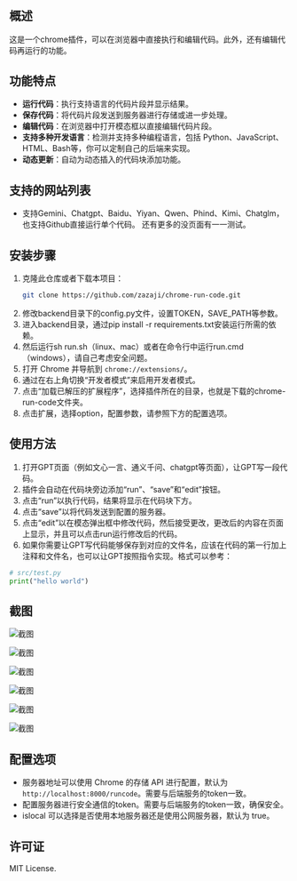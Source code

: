 #

## 概述

这是一个chrome插件，可以在浏览器中直接执行和编辑代码。此外，还有编辑代码再运行的功能。

## 功能特点

- **运行代码**：执行支持语言的代码片段并显示结果。
- **保存代码**：将代码片段发送到服务器进行存储或进一步处理。
- **编辑代码**：在浏览器中打开模态框以直接编辑代码片段。
- **支持多种开发语言**：检测并支持多种编程语言，包括 Python、JavaScript、HTML、Bash等，你可以定制自己的后端来实现。
- **动态更新**：自动为动态插入的代码块添加功能。

## 支持的网站列表

- 支持Gemini、Chatgpt、Baidu、Yiyan、Qwen、Phind、Kimi、Chatglm，也支持Github直接运行单个代码。 还有更多的没页面有一一测试。

## 安装步骤

1. 克隆此仓库或者下载本项目：
   ```bash
   git clone https://github.com/zazaji/chrome-run-code.git
   ```
2. 修改backend目录下的config.py文件，设置TOKEN，SAVE_PATH等参数。
3. 进入backend目录，通过pip install -r requirements.txt安装运行所需的依赖。
4. 然后运行sh run.sh（linux、mac）或者在命令行中运行run.cmd（windows），请自己考虑安全问题。
5. 打开 Chrome 并导航到 `chrome://extensions/`。
6. 通过在右上角切换“开发者模式”来启用开发者模式。
7. 点击“加载已解压的扩展程序”，选择插件所在的目录，也就是下载的chrome-run-code文件夹。
8. 点击扩展，选择option，配置参数，请参照下方的配置选项。

## 使用方法

1. 打开GPT页面（例如文心一言、通义千问、chatgpt等页面），让GPT写一段代码。
2. 插件会自动在代码块旁边添加“run”、“save”和“edit”按钮。
3. 点击“run”以执行代码，结果将显示在代码块下方。
4. 点击“save”以将代码发送到配置的服务器。
5. 点击“edit”以在模态弹出框中修改代码，然后接受更改，更改后的内容在页面上显示，并且可以点击run运行修改后的代码。
6. 如果你需要让GPT写代码能够保存到对应的文件名，应该在代码的第一行加上注释和文件名，也可以让GPT按照指令实现。格式可以参考：

```python
# src/test.py
print("hello world")
```

## 截图

![截图](images/github.png)

![截图](images/yiyan.jpg)

![截图](images/qwen.jpg)

![截图](images/kimi.png)

![截图](images/graph.jpg)

![截图](images/edit.jpg)

## 配置选项

- 服务器地址可以使用 Chrome 的存储 API 进行配置，默认为 `http://localhost:8000/runcode`。需要与后端服务的token一致。
- 配置服务器进行安全通信的token。需要与后端服务的token一致，确保安全。
- islocal 可以选择是否使用本地服务器还是使用公网服务器，默认为 true。

## 许可证

MIT License.
